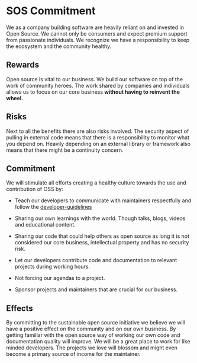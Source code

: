 # SOS Commitment

We as a company building software are heavily reliant on and invested in Open Source. We cannot only be consumers and expect premium support from passionate individuals. We recognize we have a responsibility to keep the ecosystem and the community healthy.

## Rewards
Open source is vital to our business. We build our software on top of the work of community heroes. The work shared by companies and individuals allows us to focus on our core business **without having to reinvent the wheel.**

## Risks
Next to all the benefits there are also risks involved. The security aspect of pulling in external code means that there is a responsibility to monitor what you depend on. Heavily depending on an external library or framework also means that there might be a continuity concern. 

## Commitment
We will stimulate all efforts creating a healthy culture towards the use and contribution of OSS by:

- Teach our developers to communicate with maintainers respectfully and follow the [developer-guidelines](developer-guidelines.md)

- Sharing our own learnings with the world. Though talks, blogs, videos and educational content.

- Sharing our code that could help others as open source as long it is not considered our core business, intellectual property and has no security risk.

- Let our developers contribute code and documentation to relevant projects during working hours.

- Not forcing our agendas to a project.

- Sponsor projects and maintainers that are crucial for our business.

## Effects
By committing to the sustainable open source initiative we believe we will have a positive effect on the community and on our own business. By getting familiar with the open source way of working our own code and documentation quality will improve. We will be a great place to work for like minded developers. The projects we love will blossom and might even become a primary source of income for the maintainer.
